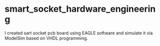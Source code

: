 # smart_socket_hardware_engineering

I created sart socket pcb board using EAGLE software and simulate it via ModelSim based on VHDL programming.
